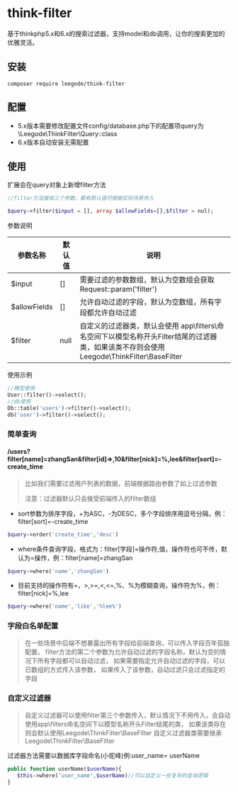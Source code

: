 # think-filter

基于thinkphp5.x和6.x的搜索过滤器，支持model和db调用，让你的搜索更加的优雅灵活。

## 安装
```
composer require leegode/think-filter
```
## 配置
* 5.x版本需要修改配置文件config/database.php下的配置项query为\Leegode\ThinkFilter\Query::class 
* 6.x版本自动安装无需配置

## 使用
扩展会在query对象上新增filter方法
```php
//filter方法接收三个参数，都有默认值可根据实际场景传入

$query->filter($input = [], array $allowFields=[],$filter = nul);
```
参数说明

|  参数名称   | 默认值  |说明  |
|  ----  | ----  |----  |
| $input  | [] | 需要过滤的参数数组，默认为空数组会获取 Request::param('filter')|
| $allowFields  | [] |允许自动过滤的字段，默认为空数组，所有字段都允许自动过滤 |
| $filter  | null | 自定义的过滤器类，默认会使用 app\filters\命名空间下以模型名称开头Filter结尾的过滤器类，如果该类不存则会使用Leegode\ThinkFilter\BaseFilter|


使用示例
```php
//模型使用
User::filter()->select();
//db使用
Db::table('users')->filter()->select();
db('user')->filter()->select();
```

### 简单查询

####   /users?filter[name]=zhangSan&filter[id]=>,10&filter[nick]=%,lee&filter[sort]=-create_time
>比如我们需要过滤用户列表的数据，前端根据路由参数了如上过滤参数
> 
> 注意：过滤器默认只会接受前端传入的filter数组

* sort参数为排序字段，+为ASC，-为DESC，多个字段排序用逗号分隔，例：filter[sort]=-create_time
```php
$query->order('create_time','desc')
```

* where条件查询字段，格式为：filter[字段]=操作符,值，操作符也可不传，默认为=操作，例：filter[name]=zhangSan

```php
$query->where('name','zhangSan')
```
* 目前支持的操作符有=，>,>=,<,<=,%、%为模糊查询，操作符为%，例：filter[nick]=%,lee
```php
$query->where('name','like','%lee%')
```
### 字段白名单配置
> 在一些场景中后端不想暴露出所有字段给前端查询，可以传入字段百年孤独配置，
> filter方法的第二个参数为允许自动过滤的字段名称，默认为空的情况下所有字段都可以自动过滤，
> 如果需要指定允许自动过滤的字段，可以已数组的方式传入该参数，
> 如果传入了该参数，自动过滤只会过滤指定的字段

### 自定义过滤器
> 自定义过滤器可以使用filter第三个参数传入，默认情况下不用传入，会自动使用app\filters命名空间下以模型名称开头Filter结尾的类，
> 如果该类存在则会默认使用Leegode\ThinkFilter\BaseFilter
> 自定义过滤器类需要继承Leegode\ThinkFilter\BaseFilter

过滤器方法需要以数据库字段命名(小驼峰)例:user_name= userName
```php
public function userName($userName){
   $this->where('user_name',$userName)//可以自定义一些复杂的查询逻辑
}

```


